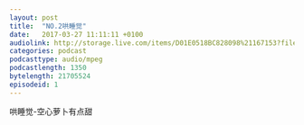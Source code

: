 ```yaml
---
layout: post
title:  "NO.2哄睡觉"
date:   2017-03-27 11:11:11 +0100
audiolink: http://storage.live.com/items/D01E0518BC828098%21167153?filename=sleep.mp3
categories: podcast 
podcasttype: audio/mpeg
podcastlength: 1350
bytelength: 21705524
episodeid: 1
---
```

哄睡觉-空心萝卜有点甜